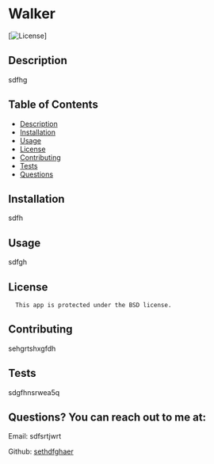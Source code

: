 # Walker
  [![License](https://img.shields.io/badge/License-BSD-blue.svg)]

  ## Description
  sdfhg

  ## Table of Contents
  - [Description](#description)
  - [Installation](#installation)
  - [Usage](#usage)
  - [License](#license)
  - [Contributing](#contribution)
  - [Tests](#testInstructions)
  - [Questions](#GitHub)

  ## Installation
  sdfh

  ## Usage
  sdfgh

  ## License
      This app is protected under the BSD license.
      
      


  ## Contributing
  sehgrtshxgfdh

  ## Tests
  sdgfhnsrwea5q

  ## Questions? You can reach out to me at:
  Email: sdfsrtjwrt
  
  Github: [sethdfghaer](https://github.com/sethdfghaer)

